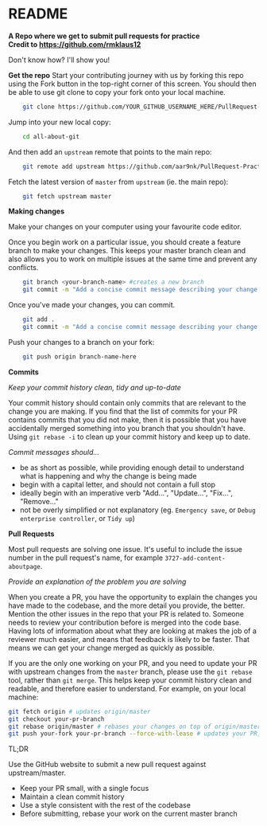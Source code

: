 # README

**A Repo where we get to submit pull requests for practice**<br>
**Credit to https://github.com/rmklaus12**

Don't know how? I'll show you! 



**Get the repo**
Start your contributing journey with us by forking this repo using the Fork button in the top-right corner of this screen. You should then be able to use git clone to copy your fork onto your local machine.

```bash
    git clone https://github.com/YOUR_GITHUB_USERNAME_HERE/PullRequest-Practice
```

Jump into your new local copy:

```bash
    cd all-about-git
```

And then add an `upstream` remote that points to the main repo:

```bash
    git remote add upstream https://github.com/aar9nk/PullRequest-Practice
```

Fetch the latest version of `master` from `upstream` (ie. the main repo):

```bash
    git fetch upstream master
```
**Making changes**

Make your changes on your computer using your favourite code editor.

Once you begin work on a particular issue, you should create a feature branch to make your changes. This keeps your master branch clean and also allows you to work on multiple issues at the same time and prevent any conflicts.

```bash
    git branch <your-branch-name> #creates a new branch
    git commit -m "Add a concise commit message describing your change here"
```

Once you've made your changes, you can commit.

```bash
    git add .
    git commit -m "Add a concise commit message describing your change here"
```

Push your changes to a branch on your fork:

```bash
    git push origin branch-name-here
```

**Commits**

_Keep your commit history clean, tidy and up-to-date_

Your commit history should contain only commits that are relevant to the change you are making. If you find that the list of commits for your PR contains commits that you did not make, then it is possible that you have accidentally merged something into you branch that you shouldn't have. Using `git rebase -i` to clean up your commit history and keep up to date.

_Commit messages should..._

-   be as short as possible, while providing enough detail to understand what is happening and why the change is being made
-   begin with a capital letter, and should not contain a full stop
-   ideally begin with an imperative verb "Add...", "Update...", "Fix...", "Remove..."
-   not be overly simplified or not explanatory (eg. `Emergency save`, or `Debug enterprise controller`, or `Tidy up`)

**Pull Requests**

Most pull requests are solving one issue. It's useful to include the issue number in the pull request's name, for example `3727-add-content-aboutpage`.

_Provide an explanation of the problem you are solving_

When you create a PR, you have the opportunity to explain the changes you have made to the codebase, and the more detail you provide, the better. Mention the other issues in the repo that your PR is related to. Someone needs to review your contribution before is merged into the code base. Having lots of information about what they are looking at makes the job of a reviewer much easier, and means that feedback is likely to be faster. That means we can get your change merged as quickly as possible.

If you are the only one working on your PR, and you need to update your PR with upstream changes from the `master` branch, please use the `git rebase` tool, rather than `git merge`. This helps keep your commit history clean and readable, and therefore easier to understand. For example, on your local machine:

```bash
git fetch origin # updates origin/master
git checkout your-pr-branch
git rebase origin/master # rebases your changes on top of origin/master
git push your-fork your-pr-branch --force-with-lease # updates your PR, overwriting your previous changes
```
TL;DR

Use the GitHub website to submit a new pull request against upstream/master.

-   Keep your PR small, with a single focus
-   Maintain a clean commit history
-   Use a style consistent with the rest of the codebase
-   Before submitting, rebase your work on the current master branch


